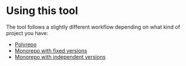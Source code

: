 # Using this tool

The tool follows a slightly different workflow depending on what kind of project you have:

- [Polyrepo](./usage-polyrepo.md)
- [Monorepo with fixed versions](./usage-monorepo-fixed.md)
- [Monorepo with independent versions](./usage-monorepo-independent.md)
